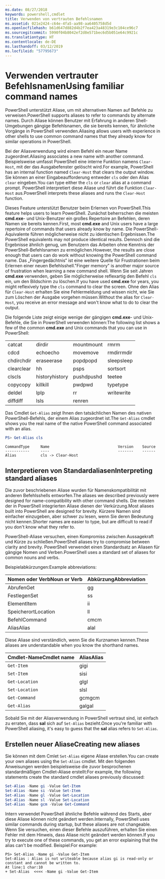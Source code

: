 ```yaml
---
ms.date: 08/27/2018
keywords: powershell,cmdlet
title: Verwenden von vertrauten Befehlsnamen
ms.assetid: 021e2424-c64e-4fa5-aa98-aa6405758d5d
ms.openlocfilehash: b61d647d882d4b2f7ea423a48319e3c104ce96c7
ms.sourcegitcommit: 5990f04b8042ef2d8e571bec6d5b051e64c9921c
ms.translationtype: HT
ms.contentlocale: de-DE
ms.lasthandoff: 03/12/2019
ms.locfileid: "57795673"
---
```

# <a name="using-familiar-command-names"></a><span data-ttu-id="bcdf1-103">Verwenden vertrauter Befehlsnamen</span><span class="sxs-lookup"><span data-stu-id="bcdf1-103">Using familiar command names</span></span>

<span data-ttu-id="bcdf1-104">PowerShell unterstützt Aliase, um mit alternativen Namen auf Befehle zu verweisen.</span><span class="sxs-lookup"><span data-stu-id="bcdf1-104">PowerShell supports aliases to refer to commands by alternate names.</span></span> <span data-ttu-id="bcdf1-105">Durch Aliase können Benutzer mit Erfahrung in anderen Shell-Umgebungen gängige Befehlsnamen, die sie bereits kennen, für ähnliche Vorgänge in PowerShell verwenden.</span><span class="sxs-lookup"><span data-stu-id="bcdf1-105">Aliasing allows users with experience in other shells to use common command names that they already know for similar operations in PowerShell.</span></span>

<span data-ttu-id="bcdf1-106">Bei der Aliasverwendung wird einem Befehl ein neuer Name zugeordnet.</span><span class="sxs-lookup"><span data-stu-id="bcdf1-106">Aliasing associates a new name with another command.</span></span> <span data-ttu-id="bcdf1-107">Beispielsweise umfasst PowerShell eine interne Funktion namens `Clear-Host`, mit der das Ausgabefenster gelöscht wird.</span><span class="sxs-lookup"><span data-stu-id="bcdf1-107">For example, PowerShell has an internal function named `Clear-Host` that clears the output window.</span></span> <span data-ttu-id="bcdf1-108">Sie können an einer Eingabeaufforderung entweder `cls` oder den Alias `clear` eingeben.</span><span class="sxs-lookup"><span data-stu-id="bcdf1-108">You can type either the `cls` or `clear` alias at a command prompt.</span></span> <span data-ttu-id="bcdf1-109">PowerShell interpretiert diese Aliase und führt die Funktion `Clear-Host` aus.</span><span class="sxs-lookup"><span data-stu-id="bcdf1-109">PowerShell interprets these aliases and runs the `Clear-Host` function.</span></span>

<span data-ttu-id="bcdf1-110">Dieses Feature unterstützt Benutzer beim Erlernen von PowerShell.</span><span class="sxs-lookup"><span data-stu-id="bcdf1-110">This feature helps users to learn PowerShell.</span></span> <span data-ttu-id="bcdf1-111">Zunächst beherrschen die meisten **cmd.exe**- und Unix-Benutzer ein großes Repertoire an Befehlen, deren Namen sie bereits kennen.</span><span class="sxs-lookup"><span data-stu-id="bcdf1-111">First, most **cmd.exe** and Unix users have a large repertoire of commands that users already know by name.</span></span> <span data-ttu-id="bcdf1-112">Die PowerShell-Äquivalente führen möglicherweise nicht zu identischen Ergebnissen.</span><span class="sxs-lookup"><span data-stu-id="bcdf1-112">The PowerShell equivalents may not produce identical results.</span></span> <span data-ttu-id="bcdf1-113">Dennoch sind die Ergebnisse ähnlich genug, um Benutzern das Arbeiten ohne Kenntnis der PowerShell-Befehlsnamen zu ermöglichen.</span><span class="sxs-lookup"><span data-stu-id="bcdf1-113">However, the results are close enough that users can do work without knowing the PowerShell command name.</span></span> <span data-ttu-id="bcdf1-114">Das „Fingergedächtnis“ ist eine weitere Quelle für Frustrationen beim Erlernen einer neuen Befehlsshell.</span><span class="sxs-lookup"><span data-stu-id="bcdf1-114">"Finger memory" is another major source of frustration when learning a new command shell.</span></span> <span data-ttu-id="bcdf1-115">Wenn Sie seit Jahren **cmd.exe** verwenden, geben Sie möglicherweise reflexartig den Befehl `cls` ein, um den Bildschirm zu löschen.</span><span class="sxs-lookup"><span data-stu-id="bcdf1-115">If you have used **cmd.exe** for years, you might reflexively type the `cls` command to clear the screen.</span></span> <span data-ttu-id="bcdf1-116">Ohne den Alias für `Clear-Host` erhalten Sie eine Fehlermeldung und wissen nicht, wie Sie zum Löschen der Ausgabe vorgehen müssen.</span><span class="sxs-lookup"><span data-stu-id="bcdf1-116">Without the alias for `Clear-Host`, you receive an error message and won't know what to do to clear the output.</span></span>

<span data-ttu-id="bcdf1-117">Die folgende Liste zeigt einige wenige der gängigen **cmd.exe**- und Unix-Befehle, die Sie in PowerShell verwenden können:</span><span class="sxs-lookup"><span data-stu-id="bcdf1-117">The following list shows a few of the common **cmd.exe** and Unix commands that you can use in PowerShell:</span></span>

|||||
|-|-|-|-|
|<span data-ttu-id="bcdf1-118">cat</span><span class="sxs-lookup"><span data-stu-id="bcdf1-118">cat</span></span>|<span data-ttu-id="bcdf1-119">dir</span><span class="sxs-lookup"><span data-stu-id="bcdf1-119">dir</span></span>|<span data-ttu-id="bcdf1-120">mount</span><span class="sxs-lookup"><span data-stu-id="bcdf1-120">mount</span></span>|<span data-ttu-id="bcdf1-121">rm</span><span class="sxs-lookup"><span data-stu-id="bcdf1-121">rm</span></span>|
|<span data-ttu-id="bcdf1-122">cd</span><span class="sxs-lookup"><span data-stu-id="bcdf1-122">cd</span></span>|<span data-ttu-id="bcdf1-123">echo</span><span class="sxs-lookup"><span data-stu-id="bcdf1-123">echo</span></span>|<span data-ttu-id="bcdf1-124">move</span><span class="sxs-lookup"><span data-stu-id="bcdf1-124">move</span></span>|<span data-ttu-id="bcdf1-125">rmdir</span><span class="sxs-lookup"><span data-stu-id="bcdf1-125">rmdir</span></span>|
|<span data-ttu-id="bcdf1-126">chdir</span><span class="sxs-lookup"><span data-stu-id="bcdf1-126">chdir</span></span>|<span data-ttu-id="bcdf1-127">erase</span><span class="sxs-lookup"><span data-stu-id="bcdf1-127">erase</span></span>|<span data-ttu-id="bcdf1-128">popd</span><span class="sxs-lookup"><span data-stu-id="bcdf1-128">popd</span></span>|<span data-ttu-id="bcdf1-129">sleep</span><span class="sxs-lookup"><span data-stu-id="bcdf1-129">sleep</span></span>|
|<span data-ttu-id="bcdf1-130">clear</span><span class="sxs-lookup"><span data-stu-id="bcdf1-130">clear</span></span>|<span data-ttu-id="bcdf1-131">h</span><span class="sxs-lookup"><span data-stu-id="bcdf1-131">h</span></span>|<span data-ttu-id="bcdf1-132">ps</span><span class="sxs-lookup"><span data-stu-id="bcdf1-132">ps</span></span>|<span data-ttu-id="bcdf1-133">sort</span><span class="sxs-lookup"><span data-stu-id="bcdf1-133">sort</span></span>|
|<span data-ttu-id="bcdf1-134">cls</span><span class="sxs-lookup"><span data-stu-id="bcdf1-134">cls</span></span>|<span data-ttu-id="bcdf1-135">history</span><span class="sxs-lookup"><span data-stu-id="bcdf1-135">history</span></span>|<span data-ttu-id="bcdf1-136">pushd</span><span class="sxs-lookup"><span data-stu-id="bcdf1-136">pushd</span></span>|<span data-ttu-id="bcdf1-137">tee</span><span class="sxs-lookup"><span data-stu-id="bcdf1-137">tee</span></span>|
|<span data-ttu-id="bcdf1-138">copy</span><span class="sxs-lookup"><span data-stu-id="bcdf1-138">copy</span></span>|<span data-ttu-id="bcdf1-139">kill</span><span class="sxs-lookup"><span data-stu-id="bcdf1-139">kill</span></span>|<span data-ttu-id="bcdf1-140">pwd</span><span class="sxs-lookup"><span data-stu-id="bcdf1-140">pwd</span></span>|<span data-ttu-id="bcdf1-141">type</span><span class="sxs-lookup"><span data-stu-id="bcdf1-141">type</span></span>|
|<span data-ttu-id="bcdf1-142">del</span><span class="sxs-lookup"><span data-stu-id="bcdf1-142">del</span></span>|<span data-ttu-id="bcdf1-143">lp</span><span class="sxs-lookup"><span data-stu-id="bcdf1-143">lp</span></span>|<span data-ttu-id="bcdf1-144">r</span><span class="sxs-lookup"><span data-stu-id="bcdf1-144">r</span></span>|<span data-ttu-id="bcdf1-145">write</span><span class="sxs-lookup"><span data-stu-id="bcdf1-145">write</span></span>|
|<span data-ttu-id="bcdf1-146">diff</span><span class="sxs-lookup"><span data-stu-id="bcdf1-146">diff</span></span>|<span data-ttu-id="bcdf1-147">ls</span><span class="sxs-lookup"><span data-stu-id="bcdf1-147">ls</span></span>|<span data-ttu-id="bcdf1-148">ren</span><span class="sxs-lookup"><span data-stu-id="bcdf1-148">ren</span></span>||

<span data-ttu-id="bcdf1-149">Das Cmdlet `Get-Alias` zeigt Ihnen den tatsächlichen Namen des nativen PowerShell-Befehls, der einem Alias zugeordnet ist.</span><span class="sxs-lookup"><span data-stu-id="bcdf1-149">The `Get-Alias` cmdlet shows you the real name of the native PowerShell command associated with an alias.</span></span>

```powershell
PS> Get-Alias cls
```

```Output
CommandType     Name                               Version    Source
-----------     ----                               -------    ------
Alias           cls -> Clear-Host
```

## <a name="interpreting-standard-aliases"></a><span data-ttu-id="bcdf1-150">Interpretieren von Standardaliasen</span><span class="sxs-lookup"><span data-stu-id="bcdf1-150">Interpreting standard aliases</span></span>

<span data-ttu-id="bcdf1-151">Die zuvor beschriebenen Aliase wurden für Namenskompatibilität mit anderen Befehlsshells entworfen.</span><span class="sxs-lookup"><span data-stu-id="bcdf1-151">The aliases we described previously were designed for name-compatibility with other command shells.</span></span>
<span data-ttu-id="bcdf1-152">Die meisten der in PowerShell integrierten Aliase dienen der Verkürzung.</span><span class="sxs-lookup"><span data-stu-id="bcdf1-152">Most aliases built into PowerShell are designed for brevity.</span></span> <span data-ttu-id="bcdf1-153">Kürzere Namen sind einfacher einzugeben, aber schwer zu lesen, wenn Sie deren Bedeutung nicht kennen.</span><span class="sxs-lookup"><span data-stu-id="bcdf1-153">Shorter names are easier to type, but are difficult to read if you don't know what they refer to.</span></span>

<span data-ttu-id="bcdf1-154">PowerShell-Aliase versuchen, einen Kompromiss zwischen Aussagekraft und Kürze zu schließen.</span><span class="sxs-lookup"><span data-stu-id="bcdf1-154">PowerShell aliases try to compromise between clarity and brevity.</span></span> <span data-ttu-id="bcdf1-155">PowerShell verwendet einen Standardsatz an Aliasen für gängige Nomen und Verben.</span><span class="sxs-lookup"><span data-stu-id="bcdf1-155">PowerShell uses a standard set of aliases for common nouns and verbs.</span></span>

<span data-ttu-id="bcdf1-156">Beispielabkürzungen:</span><span class="sxs-lookup"><span data-stu-id="bcdf1-156">Example abbreviations:</span></span>

| <span data-ttu-id="bcdf1-157">Nomen oder Verb</span><span class="sxs-lookup"><span data-stu-id="bcdf1-157">Noun or Verb</span></span> | <span data-ttu-id="bcdf1-158">Abkürzung</span><span class="sxs-lookup"><span data-stu-id="bcdf1-158">Abbreviation</span></span> |
|--------------|--------------|
| <span data-ttu-id="bcdf1-159">Abrufen</span><span class="sxs-lookup"><span data-stu-id="bcdf1-159">Get</span></span>          | <span data-ttu-id="bcdf1-160">g</span><span class="sxs-lookup"><span data-stu-id="bcdf1-160">g</span></span>            |
| <span data-ttu-id="bcdf1-161">Festlegen</span><span class="sxs-lookup"><span data-stu-id="bcdf1-161">Set</span></span>          | <span data-ttu-id="bcdf1-162">s</span><span class="sxs-lookup"><span data-stu-id="bcdf1-162">s</span></span>            |
| <span data-ttu-id="bcdf1-163">Element</span><span class="sxs-lookup"><span data-stu-id="bcdf1-163">Item</span></span>         | <span data-ttu-id="bcdf1-164">i</span><span class="sxs-lookup"><span data-stu-id="bcdf1-164">i</span></span>            |
| <span data-ttu-id="bcdf1-165">Speicherort</span><span class="sxs-lookup"><span data-stu-id="bcdf1-165">Location</span></span>     | <span data-ttu-id="bcdf1-166">l</span><span class="sxs-lookup"><span data-stu-id="bcdf1-166">l</span></span>            |
| <span data-ttu-id="bcdf1-167">Befehl</span><span class="sxs-lookup"><span data-stu-id="bcdf1-167">Command</span></span>      | <span data-ttu-id="bcdf1-168">cm</span><span class="sxs-lookup"><span data-stu-id="bcdf1-168">cm</span></span>           |
| <span data-ttu-id="bcdf1-169">Alias</span><span class="sxs-lookup"><span data-stu-id="bcdf1-169">Alias</span></span>        | <span data-ttu-id="bcdf1-170">al</span><span class="sxs-lookup"><span data-stu-id="bcdf1-170">al</span></span>           |

<span data-ttu-id="bcdf1-171">Diese Aliase sind verständlich, wenn Sie die Kurznamen kennen.</span><span class="sxs-lookup"><span data-stu-id="bcdf1-171">These aliases are understandable when you know the shorthand names.</span></span>

| <span data-ttu-id="bcdf1-172">Cmdlet-Name</span><span class="sxs-lookup"><span data-stu-id="bcdf1-172">Cmdlet name</span></span>    | <span data-ttu-id="bcdf1-173">Alias</span><span class="sxs-lookup"><span data-stu-id="bcdf1-173">Alias</span></span> |
|----------------|-------|
| `Get-Item`     | <span data-ttu-id="bcdf1-174">gi</span><span class="sxs-lookup"><span data-stu-id="bcdf1-174">gi</span></span>    |
| `Set-Item`     | <span data-ttu-id="bcdf1-175">si</span><span class="sxs-lookup"><span data-stu-id="bcdf1-175">si</span></span>    |
| `Get-Location` | <span data-ttu-id="bcdf1-176">gl</span><span class="sxs-lookup"><span data-stu-id="bcdf1-176">gl</span></span>    |
| `Set-Location` | <span data-ttu-id="bcdf1-177">sl</span><span class="sxs-lookup"><span data-stu-id="bcdf1-177">sl</span></span>    |
| `Get-Command`  | <span data-ttu-id="bcdf1-178">gcm</span><span class="sxs-lookup"><span data-stu-id="bcdf1-178">gcm</span></span>   |
| `Get-Alias`    | <span data-ttu-id="bcdf1-179">gal</span><span class="sxs-lookup"><span data-stu-id="bcdf1-179">gal</span></span>   |

<span data-ttu-id="bcdf1-180">Sobald Sie mit der Aliasverwendung in PowerShell vertraut sind, ist einfach zu erraten, dass **sal** sich auf `Set-Alias` bezieht.</span><span class="sxs-lookup"><span data-stu-id="bcdf1-180">Once you're familiar with PowerShell aliasing, it's easy to guess that the **sal** alias refers to `Set-Alias`.</span></span>

## <a name="creating-new-aliases"></a><span data-ttu-id="bcdf1-181">Erstellen neuer Aliase</span><span class="sxs-lookup"><span data-stu-id="bcdf1-181">Creating new aliases</span></span>

<span data-ttu-id="bcdf1-182">Sie können mit dem Cmlet `Set-Alias` eigene Aliase erstellen.</span><span class="sxs-lookup"><span data-stu-id="bcdf1-182">You can create your own aliases using the `Set-Alias` cmdlet.</span></span> <span data-ttu-id="bcdf1-183">Mit den folgenden Anweisungen werden beispielsweise die zuvor besprochenen standardmäßigen Cmdlet-Aliase erstellt:</span><span class="sxs-lookup"><span data-stu-id="bcdf1-183">For example, the following statements create the standard cmdlet aliases previously discussed:</span></span>

```powershell
Set-Alias -Name gi -Value Get-Item
Set-Alias -Name si -Value Set-Item
Set-Alias -Name gl -Value Get-Location
Set-Alias -Name sl -Value Set-Location
Set-Alias -Name gcm -Value Get-Command
```

<span data-ttu-id="bcdf1-184">Intern verwendet PowerShell ähnliche Befehle während des Starts, aber diese Aliase können nicht geändert werden.</span><span class="sxs-lookup"><span data-stu-id="bcdf1-184">Internally, PowerShell uses similar commands during startup, but these aliases are not changeable.</span></span>
<span data-ttu-id="bcdf1-185">Wenn Sie versuchen, einen dieser Befehle auszuführen, erhalten Sie einen Fehler mit dem Hinweis, dass Aliase nicht geändert werden können.</span><span class="sxs-lookup"><span data-stu-id="bcdf1-185">If you try to execute one of these commands, you get an error explaining that the alias can't be modified.</span></span> <span data-ttu-id="bcdf1-186">Beispiel:</span><span class="sxs-lookup"><span data-stu-id="bcdf1-186">For example:</span></span>

```
PS> Set-Alias -Name gi -Value Get-Item
Set-Alias : Alias is not writeable because alias gi is read-only or constant and cannot be written to.
At line:1 char:10
+ Set-Alias  <<<< -Name gi -Value Get-Item
```
